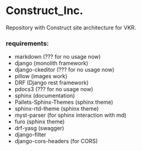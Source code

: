 # Construct_Inc.

Repository with Construct site architecture for VKR.

### requirements:
- markdown (??? for no usage now)
- django (monolith framework)
- django-ckeditor (??? for no usage now)
- pillow (images work)
- DRF (Django rest framework)
- pdocs3 (??? for no usage now)
- sphinx (documentation)
- Pallets-Sphinx-Themes (sphinx theme)
- sphinx-rtd-theme (sphinx theme)
- myst-parser (for sphinx interaction with md)
- furo (sphinx theme)
- drf-yasg (swagger)
- django-filter
- django-cors-headers (for CORS)


